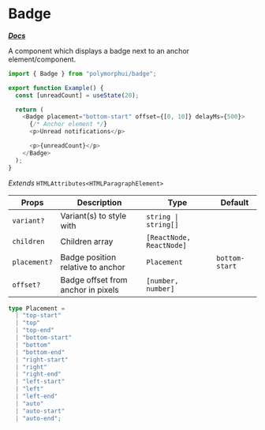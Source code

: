 # Badge

[**_Docs_**](../README.md)

A component which displays a badge next to an anchor element/component.

```typescript jsx
import { Badge } from "polymorphui/badge";

export function Example() {
  const [unreadCount] = useState(20);

  return (
    <Badge placement="bottom-start" offset={[0, 10]} delayMs={500}>
      {/* Anchor element */}
      <p>Unread notifications</p>

      <p>{unreadCount}</p>
    </Badge>
  );
}
```

_Extends_ `HTMLAttributes<HTMLParagraphElement>`

| Props        | Description                        | Type                     | Default        |
|--------------|------------------------------------|--------------------------|----------------|
| `variant?`   | Variant(s) to style with           | `string \| string[]`     |                |
| `children`   | Children array                     | `[ReactNode, ReactNode]` |                |
| `placement?` | Badge position relative to anchor  | `Placement`              | `bottom-start` |
| `offset?`    | Badge offset from anchor in pixels | `[number, number]`       |                |

```typescript
type Placement =
  | "top-start"
  | "top"
  | "top-end"
  | "bottom-start"
  | "bottom"
  | "bottom-end"
  | "right-start"
  | "right"
  | "right-end"
  | "left-start"
  | "left"
  | "left-end"
  | "auto"
  | "auto-start"
  | "auto-end";
```
